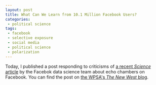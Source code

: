 ```yaml
---
layout: post
title: What Can We Learn from 10.1 Million Facebook Users?
categories:
 - political science
tags:
 - facebook
 - selective exposure
 - social media
 - political science
 - polarization
---
```


Today, I published a post responding to criticisms of [a recent *Science* article](http://www.sciencemag.org/content/early/2015/05/08/science.aaa1160.full)  by the Facebok data science team about echo chambers on Facebook. You can find the post on [the WPSA's *The New West* blog](https://thewpsa.wordpress.com/2015/05/09/what-can-we-learn-from-10-1-million-facebook-users-its-complicated/).
